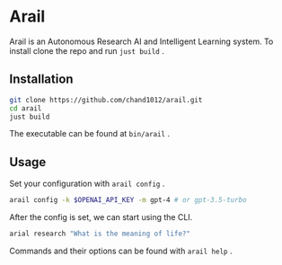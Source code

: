 # Arail

Arail is an Autonomous Research AI and Intelligent Learning system. To install clone the repo and run `just build` .

## Installation

```sh
git clone https://github.com/chand1012/arail.git
cd arail
just build
```

The executable can be found at `bin/arail` .

## Usage

Set your configuration with `arail config` .

```sh
arail config -k $OPENAI_API_KEY -m gpt-4 # or gpt-3.5-turbo
```

After the config is set, we can start using the CLI.

```sh
arial research "What is the meaning of life?"
```

Commands and their options can be found with `arail help` .
